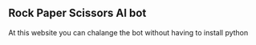 ## Rock Paper Scissors AI bot

At this website you can chalange the bot without having to install python

